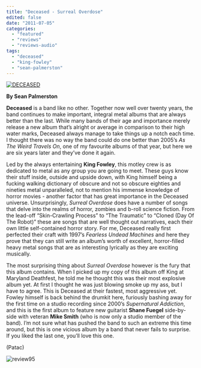 ```yaml
---
title: "Deceased - Surreal Overdose"
edited: false
date: "2011-07-05"
categories:
  - "featured"
  - "reviews"
  - "reviews-audio"
tags:
  - "deceased"
  - "king-fowley"
  - "sean-palmerston"
---
```


[![](http://www.hellbound.ca/wp-content/uploads/2011/07/DECEASED.jpg "DECEASED")](http://www.hellbound.ca/wp-content/uploads/2011/07/DECEASED.jpg)

**By Sean Palmerston**

**Deceased** is a band like no other. Together now well over twenty years, the band continues to make important, integral metal albums that are always better than the last. While many bands of their age and importance merely release a new album that’s alright or average in comparison to their high water marks, Deceased always manage to take things up a notch each time. I thought there was no way the band could do one better than 2005’s _As The Weird Travels On_, one of my favourite albums of that year, but here we are six years later and they’ve done it again.

Led by the always entertaining **King Fowley**, this motley crew is as dedicated to metal as any group you are going to meet. These guys know their stuff inside, outside and upside down, with King himself being a fucking walking dictionary of obscure and not so obscure eighties and nineties metal unparalleled, not to mention his immense knowledge of horror movies - another factor that has great importance in the Deceased universe. Unsurprisingly, _Surreal Overdose_ does have a number of songs that delve into the realms of horror, zombies and b-roll science fiction. From the lead-off “Skin-Crawling Process” to “The Traumatic” to “Cloned (Day Of The Robot)” these are songs that are well thought out narratives, each their own little self-contained horror story. For me, Deceased really first perfected their craft with 1997’s _Fearless Undead Machines_ and here they prove that they can still write an album’s worth of excellent, horror-filled heavy metal songs that are as interesting lyrically as they are exciting musically.

The most surprising thing about _Surreal Overdose_ however is the fury that this album contains. When I picked up my copy of this album off King at Maryland Deathfest, he told me he thought this was their most explosive album yet. At first I thought he was just blowing smoke up my ass, but I have to agree. This is Deceased at their fastest, most aggressive yet. Fowley himself is back behind the drumkit here, furiously bashing away for the first time on a studio recording since 2000’s _Supernatural Addiction_, and this is the first album to feature new guitarist **Shane Fuegel** side-by-side with veteran **Mike Smith** (who is now only a studio member of the band). I’m not sure what has pushed the band to such an extreme this time around, but this is one vicious album by a band that never fails to surprise. If you liked the last one, you’ll love this one.

(Patac)

![](http://www.hellbound.ca/wp-content/uploads/2009/07/review951.png "review95")
